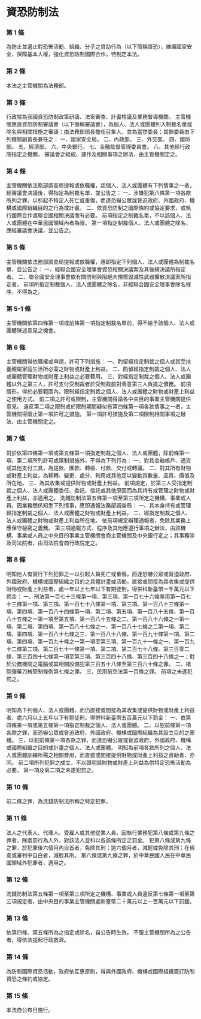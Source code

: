 # 資恐防制法

### 第 1 條

為防止並遏止對恐怖活動、組織、分子之資助行為（以下簡稱資恐），維護國家安全，保障基本人權，強化資恐防制國際合作，特制定本法。

### 第 2 條

本法之主管機關為法務部。

### 第 3 條

行政院為我國資恐防制政策研議、法案審查、計畫核議及業務督導機關。
主管機關應設資恐防制審議會（以下簡稱審議會），為個人、法人或團體列入制裁名單或除名與相關措施之審議；由法務部部長擔任召集人，並為當然委員；其餘委員由下列機關副首長兼任之：
一、國家安全局。
二、內政部。
三、外交部。
四、國防部。
五、經濟部。
六、中央銀行。
七、金融監督管理委員會。
八、其他經行政院指定之機關。
審議會之組成、運作及相關事項之辦法，由主管機關定之。

### 第 4 條

主管機關依法務部調查局提報或依職權，認個人、法人或團體有下列情事之一者，經審議會決議後，得指定為制裁名單，並公告之：
一、涉嫌犯第八條第一項各款所列之罪，以引起不特定人死亡或重傷，而達恐嚇公眾或脅迫政府、外國政府、機構或國際組織目的之行為或計畫。
二、依資恐防制之國際條約或協定要求，或執行國際合作或聯合國相關決議而有必要。
前項指定之制裁名單，不以該個人、法人或團體在中華民國領域內者為限。
第一項指定制裁個人、法人或團體之除名，應經審議會決議，並公告之。

### 第 5 條

主管機關依法務部調查局提報或依職權，應即指定下列個人、法人或團體為制裁名單，並公告之：
一、經聯合國安全理事會資恐相關決議案及其後續決議所指定者。
二、聯合國安全理事會依有關防制與阻絕大規模毀滅性武器擴散決議案所指定者。
前項所指定制裁個人、法人或團體之除名，非經聯合國安全理事會除名程序，不得為之。

### 第 5-1 條

主管機關依第四條第一項或前條第一項指定制裁名單前，得不給予該個人、法人或團體陳述意見之機會。

### 第 6 條

主管機關得依職權或申請，許可下列措施：
一、酌留經指定制裁之個人或其受扶養親屬家庭生活所必需之財物或財產上利益。
二、酌留經指定制裁之個人、法人或團體管理財物或財產上利益之必要費用。
三、對經指定制裁之個人、法人或團體以外之第三人，許可支付受制裁者於受制裁前對善意第三人負擔之債務。
前項情形，得於必要範圍內，限制經指定制裁之個人、法人或團體之財物或財產上利益之使用方式。
前二項之許可或限制，主管機關得請各中央目的事業主管機關提供意見。
違反第二項之限制或於限制期間疑似有第四條第一項各款情事之一者，主管機關得廢止第一項許可之措施。
第一項許可措施及第二項限制相關事項之辦法，由主管機關定之。

### 第 7 條

對於依第四條第一項或第五條第一項指定制裁之個人、法人或團體，除前條第一項、第二項所列許可或限制措施外，不得為下列行為：
一、對其金融帳戶、通貨或其他支付工具，為提款、匯款、轉帳、付款、交付或轉讓。
二、對其所有財物或財產上利益，為移轉、變更、處分、利用或其他足以變動其數量、品質、價值及所在地。
三、為其收集或提供財物或財產上利益。
前項規定，於第三人受指定制裁之個人、法人或團體委任、委託、信託或其他原因而為其持有或管理之財物或財產上利益，亦適用之。
洗錢防制法第五條第一項至第三項所定之機構、事業或人員，因業務關係知悉下列情事，應即通報法務部調查局：
一、其本身持有或管理經指定制裁之個人、法人或團體之財物或財產上利益。
二、經指定制裁之個人、法人或團體之財物或財產上利益所在地。
依前項規定辦理通報者，免除其業務上應保守秘密之義務。
第三項通報方式、程序及其他應遵行事項之辦法，由該機構、事業或人員之中央目的事業主管機關會商主管機關及中央銀行定之；其事務涉及司法院者，由司法院會商行政院定之。

### 第 8 條

明知他人有實行下列犯罪之一以引起人員死亡或重傷，而達恐嚇公眾或脅迫政府、外國政府、機構或國際組織之目的之具體計畫或活動，直接或間接為其收集或提供財物或財產上利益者，處一年以上七年以下有期徒刑，得併科新臺幣一千萬元以下罰金：
一、刑法第一百七十三條第一項、第三項、第一百七十六條準用第一百七十三條第一項、第三項、第一百七十八條第一項、第三項、第一百八十三條第一項、第四項、第一百八十四條第一項、第二項、第五項、第一百八十五條、第一百八十五條之一第一項至第五項、第一百八十五條之二、第一百八十六條之一第一項、第二項、第四項、第一百八十七條之一、第一百八十七條之二第一項、第二項、第四項、第一百八十七條之三、第一百八十八條、第一百九十條第一項、第二項、第四項、第一百九十條之一第一項至第三項、第一百九十一條之一、第一百九十二條第二項、第二百七十一條第一項、第二項、第二百七十八條、第三百零二條、第三百四十七條第一項至第三項、第三百四十八條、第三百四十八條之一；對於公務機關之電腦或其相關設備犯第三百五十八條至第三百六十條之罪。
二、槍砲彈藥刀械管制條例第七條之罪。
三、民用航空法第一百條之罪。
前項之未遂犯罰之。

### 第 9 條

明知為下列個人、法人或團體，而仍直接或間接為其收集或提供財物或財產上利益者，處六月以上五年以下有期徒刑，得併科新臺幣五百萬元以下罰金：
一、依第四條第一項或第五條第一項指定制裁之個人、法人或團體。
二、以犯前條第一項各款之罪，而恐嚇公眾或脅迫政府、外國政府、機構或國際組織為其設立目的之團體。
三、以犯前條第一項各款之罪，而達恐嚇公眾或脅迫政府、外國政府、機構或國際組織之目的或計畫之個人、法人或團體。
明知為前項各款所列之個人、法人或團體訓練所需之相關費用，而直接或間接提供財物或財產上利益之資助者，亦同。
前二項所列犯罪之成立，不以證明該財物或財產上利益為供特定恐怖活動為必要。
第一項及第二項之未遂犯罰之。

### 第 10 條

前二條之罪，為洗錢防制法所稱之特定犯罪。

### 第 11 條

法人之代表人、代理人、受雇人或其他從業人員，因執行業務犯第八條或第九條之罪者，除處罰行為人外，對該法人並科以各該條所定之罰金。
犯第八條或第九條之罪，於犯罪後六個月內自首者，免除其刑；逾六個月者，減輕或免除其刑；在偵查或審判中自白者，減輕其刑。
第八條或第九條之罪，於中華民國人民在中華民國領域外犯罪者，適用之。

### 第 12 條

洗錢防制法第五條第一項至第三項所定之機構、事業或人員違反第七條第一項至第三項規定者，由中央目的事業主管機關處新臺幣二十萬元以上一百萬元以下罰鍰。

### 第 13 條

依第四條、第五條所為之指定或除名，自公告時生效。
不服主管機關所為之公告者，得依法提起行政救濟。

### 第 14 條

為防制國際資恐活動，政府依互惠原則，得與外國政府、機構或國際組織簽訂防制資恐之條約或協定。

### 第 15 條

本法自公布日施行。
